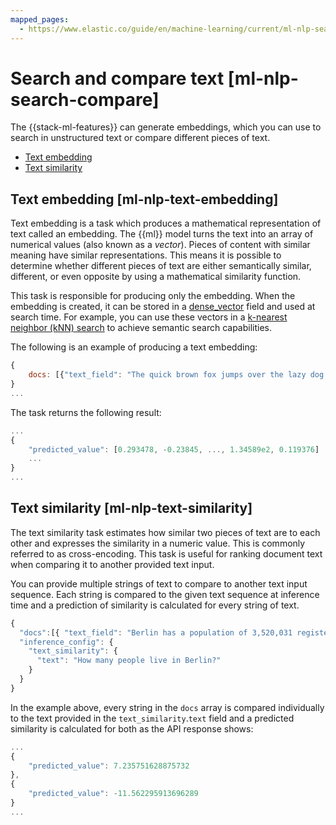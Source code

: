 ```yaml
---
mapped_pages:
  - https://www.elastic.co/guide/en/machine-learning/current/ml-nlp-search-compare.html
---
```


# Search and compare text [ml-nlp-search-compare]

The {{stack-ml-features}} can generate embeddings, which you can use to search in unstructured text or compare different pieces of text.

* [Text embedding](#ml-nlp-text-embedding)
* [Text similarity](#ml-nlp-text-similarity)


## Text embedding [ml-nlp-text-embedding] 

Text embedding is a task which produces a mathematical representation of text called an embedding. The {{ml}} model turns the text into an array of numerical values (also known as a *vector*). Pieces of content with similar meaning have similar representations. This means it is possible to determine whether different pieces of text are either semantically similar, different, or even opposite by using a mathematical similarity function.

This task is responsible for producing only the embedding. When the embedding is created, it can be stored in a [dense_vector](https://www.elastic.co/guide/en/elasticsearch/reference/current/dense-vector.html) field and used at search time. For example, you can use these vectors in a [k-nearest neighbor (kNN) search](../../../solutions/search/vector/knn.md) to achieve semantic search capabilities.

The following is an example of producing a text embedding:

```js
{
    docs: [{"text_field": "The quick brown fox jumps over the lazy dog."}]
}
...
```

The task returns the following result:

```js
...
{
    "predicted_value": [0.293478, -0.23845, ..., 1.34589e2, 0.119376]
    ...
}
...
```


## Text similarity [ml-nlp-text-similarity] 

The text similarity task estimates how similar two pieces of text are to each other and expresses the similarity in a numeric value. This is commonly referred to as cross-encoding. This task is useful for ranking document text when comparing it to another provided text input.

You can provide multiple strings of text to compare to another text input sequence. Each string is compared to the given text sequence at inference time and a prediction of similarity is calculated for every string of text.

```js
{
  "docs":[{ "text_field": "Berlin has a population of 3,520,031 registered inhabitants in an area of 891.82 square kilometers."}, {"text_field": "New York City is famous for the Metropolitan Museum of Art."}],
  "inference_config": {
    "text_similarity": {
      "text": "How many people live in Berlin?"
    }
  }
}
```

In the example above, every string in the `docs` array is compared individually to the text provided in the `text_similarity`.`text` field and a predicted similarity is calculated for both as the API response shows:

```js
...
{
    "predicted_value": 7.235751628875732
},
{
    "predicted_value": -11.562295913696289
}
...
```

